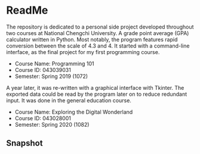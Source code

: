 # ReadMe
The repository is dedicated to a personal side project developed throughout two courses at National Chengchi University. A grade point average (GPA) calculator written in Python. Most notably, the program features rapid conversion between the scale of 4.3 and 4. It started with a command-line interface, as the final project for my first programming course.

* Course Name: Programming 101
* Course ID: 043039031
* Semester: Spring 2019 (1072)

A year later, it was re-written with a graphical interface with Tkinter. The exported data could be read by the program later on to reduce redundant input. It was done in the general education course.

* Course Name: Exploring the Digital Wonderland
* Course ID: 043028001
* Semester: Spring 2020 (1082)

## Snapshot

